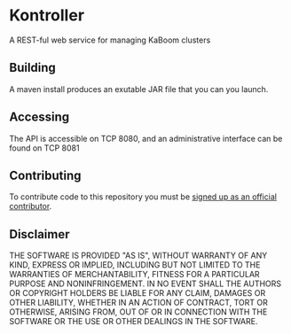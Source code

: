# Kontroller

A REST-ful web service for managing KaBoom clusters

## Building

A maven install produces an exutable JAR file that you can you launch.

## Accessing

The API is accessible on TCP 8080, and an administrative interface can be found on TCP 8081

## Contributing
To contribute code to this repository you must be [signed up as an official contributor](http://blackberry.github.com/howToContribute.html).

## Disclaimer 
THE SOFTWARE IS PROVIDED "AS IS", WITHOUT WARRANTY OF ANY KIND, EXPRESS OR IMPLIED, INCLUDING BUT NOT LIMITED TO THE WARRANTIES OF MERCHANTABILITY, FITNESS FOR A PARTICULAR PURPOSE AND NONINFRINGEMENT. IN NO EVENT SHALL THE AUTHORS OR COPYRIGHT HOLDERS BE LIABLE FOR ANY CLAIM, DAMAGES OR OTHER LIABILITY, WHETHER IN AN ACTION OF CONTRACT, TORT OR OTHERWISE, ARISING FROM, OUT OF OR IN CONNECTION WITH THE SOFTWARE OR THE USE OR OTHER DEALINGS IN THE SOFTWARE.
